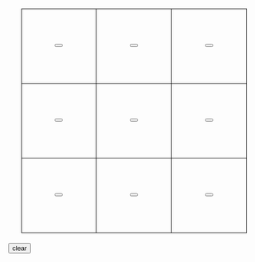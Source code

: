 <!-- <!DOCTYPE html> -->
<html lang="en">
<head>
    <meta charset="UTF-8">
    <meta http-equiv="X-UA-Compatible" content="IE=edge">
    <meta name="viewport" content="width=device-width, initial-scale=1.0">
    <title>OOXX Game</title>
    <style>
        .box {width: 453px; margin: 20px auto;}
        .box tr td{ width: 150px; height: 150px;
        border: 1px solid #000; color: #333; font-size: 20px;
        line-height: 100px; text-align: center;}
    </style>
</head>
<body>
    <table class="box">
        <tr>
            <td><button onclick="btn(0,0)" id="btn00"></button></td><td><button onclick="btn(0,1)" id="btn01"></button></td><td><button onclick="btn(0,2)" id="btn02"></button></td>
        </tr>
        <tr>
            <td><button onclick="btn(1,0)" id="btn10"></button></td><td><button onclick="btn(1,1)" id="btn11"></button></td><td><button onclick="btn(1,2)" id="btn12"></button></td>
        </tr>
        <tr>
            <td><button onclick="btn(2,0)" id="btn20"></button></td><td><button onclick="btn(2,1)" id="btn21"></button></td><td><button onclick="btn(2,2)" id="btn22"></button></td>
        </tr>
    </table>
    <button id="clear" onclick="clear()">clear</button>
    <script src="main.js"></script>
</body>
</html>
